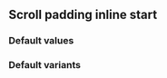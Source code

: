 ## Scroll padding inline start

<!-- <values.scrollPaddingInlineStart> -->
### Default values

<!-- </values.scrollPaddingInlineStart> -->

<!-- <variants.scrollPaddingInlineStart> -->
### Default variants

<!-- </variants.scrollPaddingInlineStart> -->
